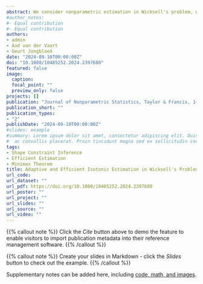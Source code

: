 ```yaml
---
abstract: We consider nonparametric estimation in Wicksell's problem, which has applications in astronomy for estimating the distribution of star positions in a galaxy and in material sciences for determining a material's 3D microstructure from 2D cross sections. We focus on the isotonised version of the plug-in estimator (IIE) for the cdf F of the spheres' squared radii. This estimator is fully automatic, requiring no tuning parameters, and we show it is adaptive to local smoothness properties of the distribution function F to be estimated. We also prove a local asymptotic minimax lower bound in this non-standard setting, with √log⁡𝑛/𝑛-asymptotics and where the functional F to be estimated is not regular. Combined, our results prove that the isotonic estimator (IIE) is an adaptive, easy-to-compute, and efficient estimator.
#author_notes:
#- Equal contribution
#- Equal contribution
authors:
- admin
- Aad van der Vaart
- Geurt Jongbloed
date: "2024-09-10T00:00:00Z"
doi: "10.1080/10485252.2024.2397680"
featured: false
image:
  caption: 
  focal_point: ""
  preview_only: false
projects: []
publication: "Journal of Nonparametric Statistics, Taylor & Francis, 1–41"
publication_short: ""
publication_types:
- "2"
publishDate: "2024-09-10T00:00:00Z"
#slides: example
#summary: Lorem ipsum dolor sit amet, consectetur adipiscing elit. Duis posuere tellus
#  ac convallis placerat. Proin tincidunt magna sed ex sollicitudin condimentum.
tags:
- Shape Constraint Inference
- Efficient Estimation
- Minimax Theorem
title: Adaptive and Efficient Isotonic Estimation in Wicksell's Problem
url_code: 
url_dataset: ""
url_pdf: https://doi.org/10.1080/10485252.2024.2397680
url_poster: ""
url_project: ""
url_slides: ""
url_source: ""
url_video: ""
---
```


{{% callout note %}}
Click the *Cite* button above to demo the feature to enable visitors to import publication metadata into their reference management software.
{{% /callout %}}

{{% callout note %}}
Create your slides in Markdown - click the *Slides* button to check out the example.
{{% /callout %}}

Supplementary notes can be added here, including [code, math, and images](https://wowchemy.com/docs/writing-markdown-latex/).
